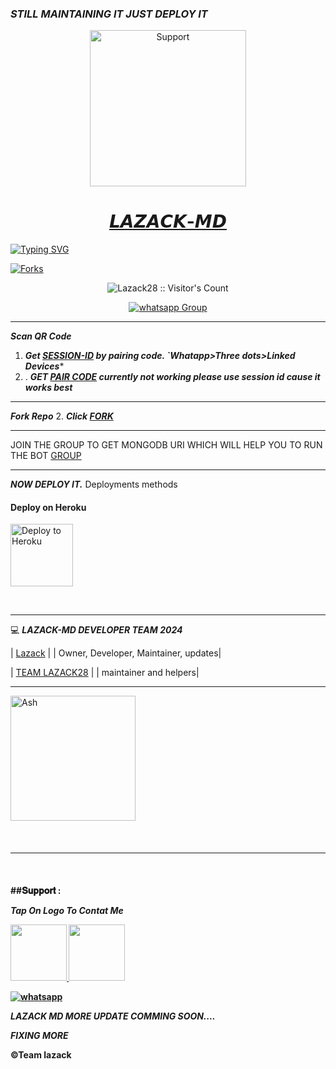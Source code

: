 ### *STILL MAINTAINING IT JUST DEPLOY IT*




</p>
</p>
<p align="center">
  <a href="https://chat.whatsapp.com/ICNOZzsDH9E81j3RlqLx4w">
    <img alt=Support height="250" src="https://telegra.ph/file/1dc10a39146c80069a439.jpg"> 
    </p>
<h1 align="center">    𝙇𝘼𝙕𝘼𝘾𝙆-𝙈𝘿
</h1>
<p align="center"> 
    </p>


   [![Typing SVG](https://readme-typing-svg.herokuapp.com?font=Rockstar-ExtraBold&color=F33A6A&lines=WELCOME+TO+LAZACK+MD+MADE+BY;LAZACK28;THANKS+FOR+VISITING+MY+REPO)](https://git.io/typing-svg)



<p align="left">
  <a href="" target="_blank">
    <img alt="Forks" src="https://img.shields.io/github/forks/Lazack28/Lazack-md" />
  </a>
  
  

</p>
<p align="center"><img src="https://profile-counter.glitch.me/{Lazack28}/count.svg" alt="Lazack28 :: Visitor's Count" /></p>
<p align="center">
 <a href="https://chat.whatsapp.com/BXhYkUaP0RNBf6L6QdyRHo" target="_blank">
    <img alt="whatsapp Group" src="https://img.shields.io/badge/ LAZACK-BOT Support Group -25D366?style=for-the-badge&logo=whatsapp&logoColor=blue" />
  </a>
</p>

---
***Scan QR Code***

1. ***Get [SESSION-ID](https://session-dnke.onrender.com/qr) by pairing code. `Whatapp>Three dots>Linked Devices****
2. . ***GET [PAIR CODE](https://chat.whatsapp.com/IIpL6gf6dcq4ial8gaJLE9) currently not working please use session id cause it works best***
--- 
 ***Fork Repo***
2. ***Click [FORK](https://github.com/Lazack28/Lazack-md/fork)***
 
---

JOIN THE GROUP TO GET MONGODB URI WHICH WILL HELP YOU TO RUN THE BOT
[GROUP](https://chat.whatsapp.com/IIpL6gf6dcq4ial8gaJLE9)

---

 ***NOW  DEPLOY IT.***
Deployments methods

 
<h4 align="left"> Deploy on Heroku
</h4>

</p>

<p align="left" >
    <a href="https://heroku.com/deploy?template=https://github.com/Lazack28/Lazack-md">
    <img src="https://telegra.ph/file/873a73bb44e63d9598fa8.png" width="100px" alt="Deploy to Heroku" >
    </a>

</p> 

<br>
   


----

💻 ***LAZACK-MD DEVELOPER TEAM* *2024***
  
| [Lazack](https://github.com/Lazack28) |
| Owner, Developer, Maintainer, updates|

| [TEAM LAZACK28](https://chat.whatsapp.com/IIpL6gf6dcq4ial8gaJLE9) |
| maintainer and helpers|


---
<a href="[https://github.com/Lazack28.png]"><img src="https://github.com/Lazack28.png" width="200" height="200" alt="Ash"/></a>
 </div>
<br>
<h4 align="left">

---

  </br> 
<h4 align="left">
##𝐒𝐮𝐩𝐩𝐨𝐫𝐭 :
    
 ***Tap On Logo To Contat Me***
 <p align="left">
  <a href="lazacklazaro1@gmail.com">
    <img src="https://telegra.ph/file/84284eaa31d60db5f2d6c.jpg" align="centre" width="90" />
   <a href="https://wa.me/255734980103?text=Hi%20Lazack%20Sir...%20I%20need%20some%20help%20in%20Lazack Bot">
    <img src="https://telegra.ph/file/aa1fd064edcf7c32cf42d.png" align="centre" width="90" />


<p align="left">
  <a aria-label="Join our chats" href="https://whatsapp.com/channel/0029VaFytPbAojYm7RIs6l1x" target="_blank">
    <img alt="whatsapp" src="https://img.shields.io/badge/Join Our Bot Group-25D366?style=for-the-badge&logo=whatsapp&logoColor=white" />
  </a>



</br>

***LAZACK MD MORE UPDATE COMMING SOON....***

***FIXING MORE***

©Team lazack
